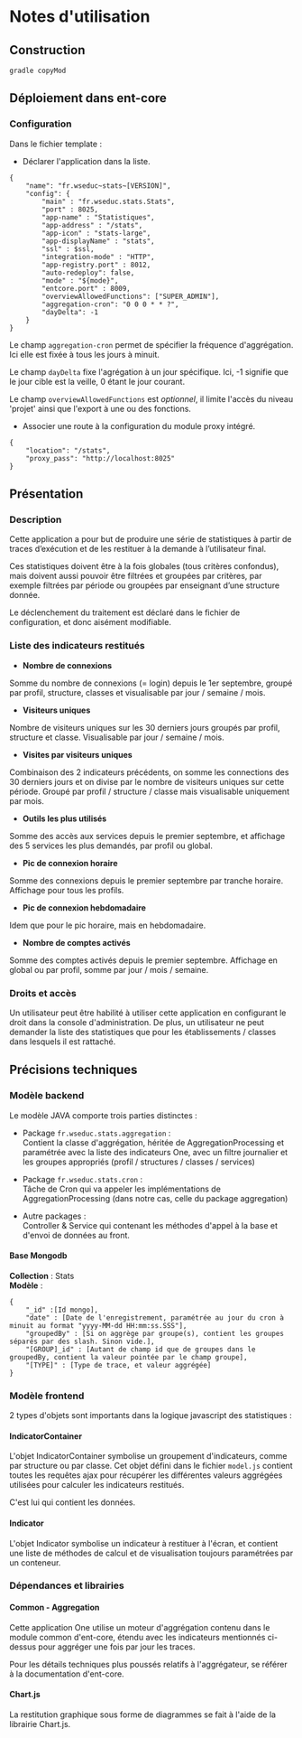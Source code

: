 # Notes d'utilisation

## Construction

`gradle copyMod`

## Déploiement dans ent-core


### Configuration

Dans le fichier template :

- Déclarer l'application dans la liste.

```
{
    "name": "fr.wseduc~stats~[VERSION]",
    "config": {
        "main" : "fr.wseduc.stats.Stats",
        "port" : 8025,
        "app-name" : "Statistiques",
        "app-address" : "/stats",
        "app-icon" : "stats-large",
        "app-displayName" : "stats",
        "ssl" : $ssl,
        "integration-mode" : "HTTP",
        "app-registry.port" : 8012,
        "auto-redeploy": false,
        "mode" : "${mode}",
        "entcore.port" : 8009,
        "overviewAllowedFunctions": ["SUPER_ADMIN"],
        "aggregation-cron": "0 0 0 * * ?",
        "dayDelta": -1
    }
}
```
Le champ `aggregation-cron` permet de spécifier la fréquence d'aggrégation. Ici elle est fixée à tous les jours à minuit.

Le champ `dayDelta` fixe l'agrégation à un jour spécifique. Ici, -1 signifie que le jour cible est la veille, 0 étant le jour courant.

Le champ `overviewAllowedFunctions` est *optionnel*, il limite l'accès du niveau 'projet' ainsi que l'export à une ou des fonctions.

- Associer une route à la configuration du module proxy intégré.

```
{
    "location": "/stats",
	"proxy_pass": "http://localhost:8025"
}
```

## Présentation

### Description

Cette application a pour but de produire une série de statistiques à partir de traces d’exécution et de les restituer à la demande à l’utilisateur final.

Ces statistiques doivent être à la fois globales (tous critères confondus), mais doivent aussi pouvoir être filtrées et groupées par critères, par exemple filtrées par période ou groupées par enseignant d’une structure donnée.

Le déclenchement du traitement est déclaré dans le fichier de configuration, et donc aisément modifiable.

### Liste des indicateurs restitués

- **Nombre de connexions**

Somme du nombre de connexions (= login) depuis le 1er septembre, groupé par profil, structure, classes et visualisable par jour / semaine / mois.

 - **Visiteurs uniques**

Nombre de visiteurs uniques sur les 30 derniers jours groupés par profil, structure et classe.
Visualisable par jour / semaine / mois.

 - **Visites par visiteurs uniques**

Combinaison des 2 indicateurs précédents, on somme les connections des 30 derniers jours et on divise par le nombre de visiteurs uniques sur cette période.
Groupé par profil / structure / classe mais visualisable uniquement par mois.

 - **Outils les plus utilisés**

Somme des accès aux services depuis le premier septembre, et affichage des 5 services les plus demandés, par profil ou global.

 - **Pic de connexion horaire**

Somme des connexions depuis le premier septembre par tranche horaire. Affichage pour tous les profils.

 - **Pic de connexion hebdomadaire**

Idem que pour le pic horaire, mais en hebdomadaire.

 - **Nombre de comptes activés**

Somme des comptes activés depuis le premier septembre. Affichage en global ou par profil, somme par jour / mois / semaine.

### Droits et accès

Un utilisateur peut être habilité à utiliser cette application en configurant le droit dans la console d'administration. De plus, un utilisateur ne peut demander la liste des statistiques que pour les établissements / classes dans lesquels il est rattaché.

## Précisions techniques

### Modèle backend

Le modèle JAVA comporte trois parties distinctes :

- Package `fr.wseduc.stats.aggregation` : <br>
Contient la classe d'aggrégation, héritée de AggregationProcessing et paramétrée avec la liste des indicateurs One, avec un filtre journalier et les groupes appropriés (profil / structures / classes / services)

- Package `fr.wseduc.stats.cron` : <br>
Tâche de Cron qui va appeler les implémentations de AggregationProcessing (dans notre cas, celle du package aggregation)

- Autre packages : <br>
Controller & Service qui contenant les méthodes d'appel à la base et d'envoi de données au front.

#### Base Mongodb

**Collection** : Stats<br>
**Modèle** :
```
{
    "_id" :[Id mongo],
    "date" : [Date de l'enregistrement, paramétrée au jour du cron à minuit au format "yyyy-MM-dd HH:mm:ss.SSS"],
    "groupedBy" : [Si on aggrège par groupe(s), contient les groupes séparés par des slash. Sinon vide.],
    "[GROUP]_id" : [Autant de champ id que de groupes dans le groupedBy, contient la valeur pointée par le champ groupe],
    "[TYPE]" : [Type de trace, et valeur aggrégée]
}
```

### Modèle frontend

2 types d'objets sont importants dans la logique javascript des statistiques :

#### IndicatorContainer

L'objet IndicatorContainer symbolise un groupement d'indicateurs, comme par structure ou par classe. Cet objet défini dans le fichier `model.js` contient toutes les requêtes ajax pour récupérer les différentes valeurs aggrégées utilisées pour calculer les indicateurs restitués.

C'est lui qui contient les données.

#### Indicator

L'objet Indicator symbolise un indicateur à restituer à l'écran, et contient une liste de méthodes de calcul et de visualisation toujours paramétrées par un conteneur.


### Dépendances et librairies

#### Common - Aggregation

Cette application One utilise un moteur d'aggrégation contenu dans le module common d'ent-core, étendu avec les indicateurs mentionnés ci-dessus pour aggréger une fois par jour les traces.

Pour les détails techniques plus poussés relatifs à l'aggrégateur, se référer à la documentation d'ent-core.

#### Chart.js

La restitution graphique sous forme de diagrammes se fait à l'aide de la librairie Chart.js.
